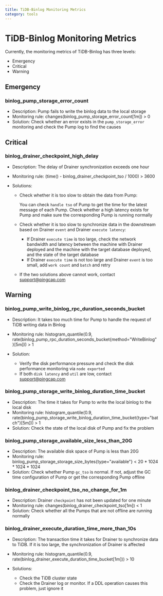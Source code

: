 ```yaml
---
title: TiDB-Binlog Monitoring Metrics
category: tools
---
```


# TiDB-Binlog Monitoring Metrics

Currently, the monitoring metrics of TiDB-Binlog has three levels:

- Emergency
- Critical
- Warning

## Emergency

### binlog_pump_storage_error_count

- Description: Pump fails to write the binlog data to the local storage
- Monitoring rule: changes(binlog_pump_storage_error_count[1m]) > 0
- Solution: Check whether an error exists in the `pump_storage_error` monitoring and check the Pump log to find the causes

## Critical

### binlog_drainer_checkpoint_high_delay

- Description: The delay of Drainer synchronization exceeds one hour
- Monitoring rule: (time() - binlog_drainer_checkpoint_tso / 1000) > 3600
- Solutions:

    - Check whether it is too slow to obtain the data from Pump:
        
        You can check `handle tso` of Pump to get the time for the latest message of each Pump. Check whether a high latency exists for Pump and make sure the corresponding Pump is running normally 
    
    - Check whether it is too slow to synchronize data in the downstream based on Drainer `event` and Drainer `execute latency`:
        
        - If Drainer `execute time` is too large, check the network bandwidth and latency between the machine with Drainer deployed and the machine with the target database deployed, and the state of the target database
        - If Drainer `execute time` is not too large and Drainer `event` is too small, add `work count` and `batch` and retry

    - If the two solutions above cannot work, contact support@pingcap.com

## Warning

### binlog_pump_write_binlog_rpc_duration_seconds_bucket

- Description: It takes too much time for Pump to handle the request of TiDB writing data in Binlog
- Monitoring rule: histogram_quantile(0.9, rate(binlog_pump_rpc_duration_seconds_bucket{method="WriteBinlog"}[5m])) > 1
- Solution: 
    
    - Verify the disk performance pressure and check the disk performance monitoring via `node exported`
    - If both `disk latency` and `util` are low, contact support@pingcap.com

### binlog_pump_storage_write_binlog_duration_time_bucket

- Description: The time it takes for Pump to write the local binlog to the local disk
- Monitoring rule: histogram_quantile(0.9, rate(binlog_pump_storage_write_binlog_duration_time_bucket{type="batch"}[5m])) > 1
- Solution: Check the state of the local disk of Pump and fix the problem

### binlog_pump_storage_available_size_less_than_20G

- Description: The available disk space of Pump is less than 20G
- Monitoring rule: binlog_pump_storage_storage_size_bytes{type="available"} < 20 * 1024 * 1024 * 1024
- Solution: Check whether Pump `gc_tso` is normal. If not, adjust the GC time configuration of Pump or get the corresponding Pump offline

### binlog_drainer_checkpoint_tso_no_change_for_1m

- Description: Drainer `checkpoint` has not been updated for one minute
- Monitoring rule: changes(binlog_drainer_checkpoint_tso[1m]) < 1
- Solution: Check whether all the Pumps that are not offline are running normally

### binlog_drainer_execute_duration_time_more_than_10s

- Description: The transaction time it takes for Drainer to synchronize data to TiDB. If it is too large, the synchronization of Drainer is affected
- Monitoring rule: histogram_quantile(0.9, rate(binlog_drainer_execute_duration_time_bucket[1m])) > 10
- Solutions:
    
    - Check the TiDB cluster state
    - Check the Drainer log or monitor. If a DDL operation causes this problem, just ignore it
